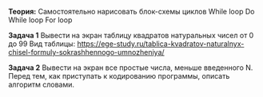 **Теория:**
Самостоятельно нарисовать блок-схемы циклов 
While loop
Do While loop
For loop

**Задача 1**
Вывести на экран таблицу квадратов натуральных чисел от 0 до 99 
Вид таблицы:
https://ege-study.ru/tablica-kvadratov-naturalnyx-chisel-formuly-sokrashhennogo-umnozheniya/

**Задача 2**
Вывести на экран все простые числа, меньше введенного N.
Перед тем, как приступать к кодированию программы, описать алгоритм словами.

